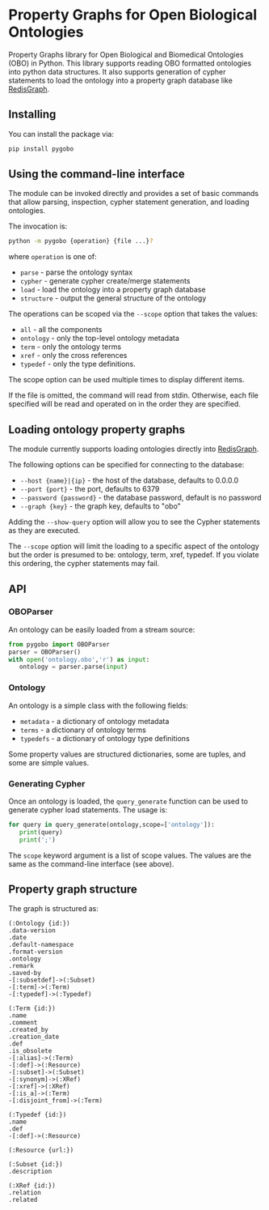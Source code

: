 # Property Graphs for Open Biological Ontologies
Property Graphs library for Open Biological and Biomedical Ontologies (OBO) in
Python. This library supports reading OBO formatted ontologies into python
data structures. It also supports generation of cypher statements to load
the ontology into a property graph database like [RedisGraph](https://github.com/RedisGraph/RedisGraph).

## Installing

You can install the package via:

```sh
pip install pygobo
```

## Using the command-line interface

The module can be invoked directly and provides a set of basic commands that
allow parsing, inspection, cypher statement generation, and loading ontologies.

The invocation is:

```sh
python -m pygobo {operation} {file ...}?
```

where `operation` is one of:

   * `parse` - parse the ontology syntax
   * `cypher` - generate cypher create/merge statements
   * `load` - load the ontology into a property graph database
   * `structure` - output the general structure of the ontology

The operations can be scoped via the `--scope` option that takes the values:

   * `all` - all the components
   * `ontology` - only the top-level ontology metadata
   * `term` - only the ontology terms
   * `xref` - only the cross references
   * `typedef` - only the type definitions.

The scope option can be used multiple times to display different items.

If the file is omitted, the command will read from stdin. Otherwise, each
file specified will be read and operated on in the order they are specified.

## Loading ontology property graphs

The module currently supports loading ontologies directly into [RedisGraph](https://github.com/RedisGraph/RedisGraph).

The following options can be specified for connecting to the database:

 * `--host {name}|{ip}` - the host of the database, defaults to 0.0.0.0
 * `--port {port}` - the port, defaults to 6379
 * `--password {password}` - the database password, default is no password
 * `--graph {key}` - the graph key, defaults to "obo"

Adding the `--show-query` option will allow you to see the Cypher statements as
they are executed.

The `--scope` option will limit the loading to a specific aspect of the
ontology but the order is presumed to be: ontology, term, xref, typedef. If you
violate this ordering, the cypher statements may fail.

## API

### OBOParser

An ontology can be easily loaded from a stream source:

```python
from pygobo import OBOParser
parser = OBOParser()
with open('ontology.obo','r') as input:
   ontology = parser.parse(input)
```

### Ontology

An ontology is a simple class with the following fields:

 * `metadata` - a dictionary of ontology metadata
 * `terms` - a dictionary of ontology terms
 * `typedefs` - a dictionary of ontology type definitions

Some property values are structured dictionaries, some are tuples, and some
are simple values.

### Generating Cypher

Once an ontology is loaded, the `query_generate` function can be used
to generate cypher load statements. The usage is:

```python
for query in query_generate(ontology,scope=['ontology']):
   print(query)
   print(';')
```

The `scope` keyword argument is a list of scope values. The values are the
same as the command-line interface (see above).


## Property graph structure

The graph is structured as:

```
(:Ontology {id:})
.data-version
.date
.default-namespace
.format-version
.ontology
.remark
.saved-by
-[:subsetdef]->(:Subset)
-[:term]->(:Term)
-[:typedef]->(:Typedef)

(:Term {id:})
.name
.comment
.created_by
.creation_date
.def
.is_obsolete
-[:alias]->(:Term)
-[:def]->(:Resource)
-[:subset]->(:Subset)
-[:synonym]->(:XRef)
-[:xref]->(:XRef)
-[:is_a]->(:Term)
-[:disjoint_from]->(:Term)

(:Typedef {id:})
.name
.def
-[:def]->(:Resource)

(:Resource {url:})

(:Subset {id:})
.description

(:XRef {id:})
.relation
.related
```
